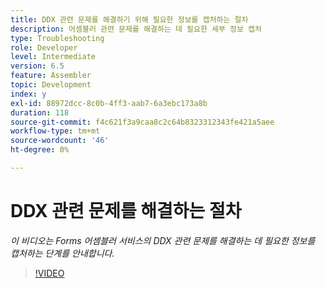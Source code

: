 ```yaml
---
title: DDX 관련 문제를 해결하기 위해 필요한 정보를 캡처하는 절차
description: 어셈블러 관련 문제를 해결하는 데 필요한 세부 정보 캡처
type: Troubleshooting
role: Developer
level: Intermediate
version: 6.5
feature: Assembler
topic: Development
index: y
exl-id: 88972dcc-8c0b-4ff3-aab7-6a3ebc173a8b
duration: 118
source-git-commit: f4c621f3a9caa8c2c64b8323312343fe421a5aee
workflow-type: tm+mt
source-wordcount: '46'
ht-degree: 0%

---
```


# DDX 관련 문제를 해결하는 절차

*이 비디오는 Forms 어셈블러 서비스의 DDX 관련 문제를 해결하는 데 필요한 정보를 캡처하는 단계를 안내합니다.*

>[!VIDEO](https://video.tv.adobe.com/v/335517?quality=12&learn=on)
